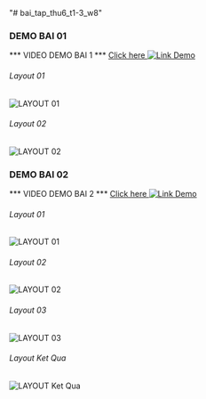 "# bai_tap_thu6_t1-3_w8" 
### DEMO BAI 01
*** VIDEO DEMO BAI 1 ***
[Click here ](https://www.youtube.com/watch?v=-wyZP1MEXaw)
[![Link Demo](https://img.youtube.com/vi/-wyZP1MEXaw/0.jpg)](https://www.youtube.com/watch?v=-wyZP1MEXaw)
###### Layout 01 
![LAYOUT 01](https://github.com/Vu14082002/bai_tap_thu6_t1-3_w8/blob/master/demo/bai01/Layout01.jpg)
###### Layout 02
![LAYOUT 02](https://github.com/Vu14082002/bai_tap_thu6_t1-3_w8/blob/master/demo/bai01/Layout02.jpg)


### DEMO BAI 02
*** VIDEO DEMO BAI 2 ***
[Click here ](https://www.youtube.com/watch?v=-wyZP1MEXaw)
[![Link Demo](https://img.youtube.com/vi/-wyZP1MEXaw/0.jpg)](https://www.youtube.com/watch?v=-wyZP1MEXaw)
###### Layout 01 
![LAYOUT 01](https://github.com/Vu14082002/bai_tap_thu6_t1-3_w8/blob/master/demo/bai02/Layout01.jpg)
###### Layout 02
![LAYOUT 02](https://github.com/Vu14082002/bai_tap_thu6_t1-3_w8/blob/master/demo/bai02/Layout02.jpg)
###### Layout 03
![LAYOUT 03](https://github.com/Vu14082002/bai_tap_thu6_t1-3_w8/blob/master/demo/bai02/Layout03.jpg)
###### Layout Ket Qua
![LAYOUT Ket Qua](https://github.com/Vu14082002/bai_tap_thu6_t1-3_w8/blob/master/demo/bai02/LayoutKetQua.jpg)

